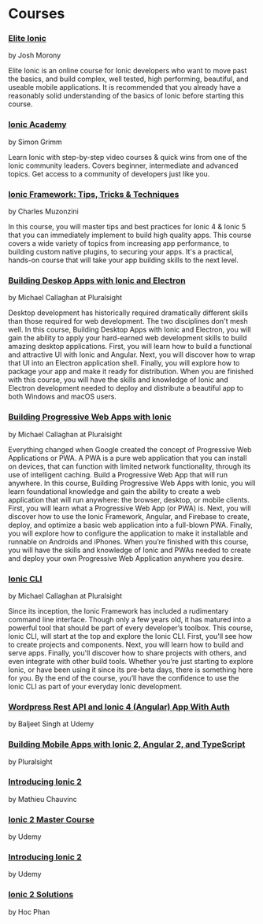 # Courses

### [Elite Ionic](https://www.joshmorony.com/elite/)

by Josh Morony

Elite Ionic is an online course for Ionic developers who want to move past the basics, and build complex, well tested, high performing, beautiful, and useable mobile applications. It is recommended that you already have a reasonably solid understanding of the basics of Ionic before starting this course.

### [Ionic Academy](https://ionicacademy.com/)

by Simon Grimm

Learn Ionic with step-by-step video courses & quick wins from one of the Ionic community leaders. Covers beginner, intermediate and advanced topics. Get access to a community of developers just like you.

### [Ionic Framework: Tips, Tricks & Techniques](https://www.packtpub.com/mobile/ionic-framework-tips-tricks-and-techniques-video)

by Charles Muzonzini

In this course, you will master tips and best practices for Ionic 4 & Ionic 5 that you can immediately implement to build high quality apps. This course covers a wide variety of topics from increasing app performance, to building custom native plugins, to securing your apps. It's a practical, hands-on course that will take your app building skills to the next level.

### [Building Deskop Apps with Ionic and Electron](https://pluralsight.pxf.io/VeMXO)

by Michael Callaghan at Pluralsight

Desktop development has historically required dramatically different skills than those required for web development. The two disciplines don't mesh well. In this course, Building Desktop Apps with Ionic and Electron, you will gain the ability to apply your hard-earned web development skills to build amazing desktop applications. First, you will learn how to build a functional and attractive UI with Ionic and Angular. Next, you will discover how to wrap that UI into an Electron application shell. Finally, you will explore how to package your app and make it ready for distribution. When you are finished with this course, you will have the skills and knowledge of Ionic and Electron development needed to deploy and distribute a beautiful app to both Windows and macOS users.

### [Building Progressive Web Apps with Ionic](https://pluralsight.pxf.io/Ly2EY)

by Michael Callaghan at Pluralsight

Everything changed when Google created the concept of Progressive Web Applications or PWA. A PWA is a pure web application that you can install on devices, that can function with limited network functionality, through its use of intelligent caching. Build a Progressive Web App that will run anywhere. In this course, Building Progressive Web Apps with Ionic, you will learn foundational knowledge and gain the ability to create a web application that will run anywhere: the browser, desktop, or mobile clients. First, you will learn what a Progressive Web App (or PWA) is. Next, you will discover how to use the Ionic Framework, Angular, and Firebase to create, deploy, and optimize a basic web application into a full-blown PWA. Finally, you will explore how to configure the application to make it installable and runnable on Androids and iPhones. When you’re finished with this course, you will have the skills and knowledge of Ionic and PWAs needed to create and deploy your own Progressive Web Application anywhere you desire.

### [Ionic CLI](https://pluralsight.pxf.io/ionic-cli)

by Michael Callaghan at Pluralsight

Since its inception, the Ionic Framework has included a rudimentary command line interface. Though only a few years old, it has matured into a powerful tool that should be part of every developer’s toolbox. This course, Ionic CLI, will start at the top and explore the Ionic CLI. First, you'll see how to create projects and components. Next, you will learn how to build and serve apps. Finally, you'll discover how to share projects with others, and even integrate with other build tools. Whether you’re just starting to explore Ionic, or have been using it since its pre-beta days, there is something here for you. By the end of the course, you’ll have the confidence to use the Ionic CLI as part of your everyday Ionic development.

### [Wordpress Rest API and Ionic 4 (Angular) App With Auth](https://www.udemy.com/course/wordpress-rest-api-and-ionic-3-crud/)

by Baljeet Singh at Udemy

### [Building Mobile Apps with Ionic 2, Angular 2, and TypeScript](https://app.pluralsight.com/library/courses/ionic2-angular2-typescript-mobile-apps/table-of-contents)

by Pluralsight

### [Introducing Ionic 2](http://shop.oreilly.com/product/0636920050353.do)

by Mathieu Chauvinc

### [Ionic 2 Master Course](https://www.udemy.com/ionic-2-tutorial/)

by Udemy

### [Introducing Ionic 2](https://www.udemy.com/introducing-ionic-2/)

by Udemy

### [Ionic 2 Solutions](https://www.packtpub.com/web-development/ionic-2-solutions-video)

by Hoc Phan
